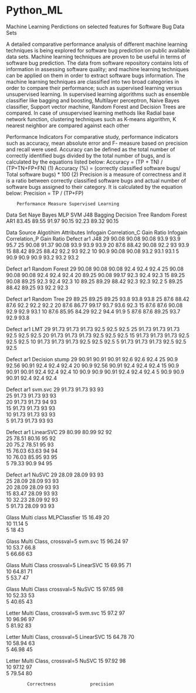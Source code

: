 # Python_ML
Machine Learning Perdictions on selected features for Software Bug Data Sets

A detailed comparative performance analysis of different machine learning techniques is being
explored for software bug prediction on public available data sets. Machine learning techniques 
are proven to be useful in terms of software bug prediction. The data from software repository 
contains lots of information in assessing software quality; and machine learning techniques can be applied on them in order to extract software bugs information. The machine learning techniques are classified into two broad categories in order to compare their performance; such as supervised learning versus unsupervised learning. In supervised learning algorithms such as ensemble classifier like bagging and boosting, Multilayer perceptron, Naive Bayes classifier, Support vector machine, Random Forest and Decision Trees are compared. In case of unsupervised learning methods like Radial base network function, clustering techniques such as K-means algorithm, K nearest neighbor are compared against each other

Performance Indicators 
For comparative study, performance indicators such as accuracy, mean absolute error and F-
measure based on precision and recall were used. Accuracy can be defined as the total number of 
correctly identified bugs divided by the total number of bugs, and is calculated by the equations 
listed below: Accuracy = (TP + TN) / (TP+TN+FP+FN) (1) 
Accuracy (%) = (correctly classified software bugs/ Total software bugs) * 100 (2) 
Precision is a measure of correctness and it is a ratio between correctly classified software bugs 
and actual number of software bugs assigned to their category. It is calculated by the equation 
below: 
Precision = TP / (TP+FP) 

		Performance Measure	Supervised Learning		
Data Set	Naye Bayes	MLP	SVM	J48	Bagging	Decision Tree	Random Forest
AR1	83.45	89.55	91.97	90.15	92.23	89.32	90.15	

Data Source	Algotihim	Attributes	Infogain	Correlation_C	Gain Ratio	Infogain	Correlation_P	Gain Ratio
Defect ar1	J48	29	90.08	90.08	90.08		93.9	93.9	95.7
		25	90.08	91.37	90.08		93.9	93.9	93.9
		20	87.6	88.42	90.08		92.2	93	93.9
		15	88.42	89.25	88.42		92.2	93	92.2
		10	90.9	90.08	90.08		93.2	93.1	93.1
		5	90.9	90.9	90.9		93.2	93.2	93.2
									
Defect ar1	Random Forest	29	90.08	90.08	90.08		92.4	92.4	92.4
		25	90.08	90.08	90.08		92.4	92.4	92.4
		20	89.25	90.08	99.17		92.3	92.4	92.3
		15	89.25	90.08	89.25		92.3	92.4	92.3
		10	89.25	89.29	88.42		92.3	92.3	92.2
		5	89.25	88.42	89.25		93	92.2	92.3
									
Defect ar1	Random Tree	29	89.25	89.25	89.25		93.8	93.8	93.8
		25	87.6	88.42	87.6		92.2	92.2	92.2
		20	87.6	86.77	99.17		93.7	93.6	92.3
		15	87.6	87.6	90.08		92.9	92.9	93.1
		10	87.6	85.95	84.29		92.2	94.4	91.9
		5	87.6	87.6	89.25		93.7	92.9	93.8
									
Defect ar1	LMT	29	91.73	91.73	91.73		92.5	92.5	92.5
		25	91.73	91.73	91.73		92.5	92.5	92.5
		20	91.73	91.73	91.73		92.5	92.5	92.5
		15	91.73	91.73	91.73		92.5	92.5	92.5
		10	91.73	91.73	91.73		92.5	92.5	92.5
		5	91.73	91.73	91.73		92.5	92.5	92.5
									
Defect ar1	Decision stump	29	90.91	90.91	90.91		92.6	92.6	92.4
		25	90.9	92.56	90.91		92.4	92.4	92.4
		20	90.9	92.56	90.91		92.4	92.4	92.4
		15	90.9	90.91	90.91		92.4	92.4	92.4
		10	90.9	90.9	90.91		92.4	92.4	92.4
		5	90.9	90.9	90.91		92.4	92.4	92.4
									
Defect ar1	svm.svc	29	91.73	91.73			93	93	
		25	91.73	91.73			93	93	
		20	91.73	91.73			94	93	
		15	91.73	91.73			93	93	
		10	91.73	91.73			93	93	
		5	91.73	91.73			93	93	
									
Defect ar1	LinearSVC	29	80.99	80.99			92	92	
		25	78.51	80.16			95	92	
		20	75.2	78.51			95	93	
		15	76.03	63.63			94	94	
		10	76.03	85.95			93	95	
		5	79.33	90.9			94	95	
									
Defect ar1	NuSVC	29	28.09	28.09			93	93	
		25	28.09	28.09			93	93	
		20	28.09	28.09			93	93	
		15	83.47	28.09			93	93	
		10	32.23	28.09			92	93	
		5	91.73	28.09			93	93	
									
Glass Multi class	MLPClassfier	15		16.49			20		
		10		11.14			5		
		5		18			43		
									
Glass Multi Class, crossval=5	svm.svc	15		96.24			97		
		10		53.7			66.8		
		5		66.66			63		
									
Glass Multi Class crossval=5	LinearSVC	15		69.95			71		
		10		64.81			71		
		5		53.7			47		
									
Glass Multi Class crossval=5	NuSVC	15		97.65			98		
		10		52.33			53		
		5		40.65			43		
									
									
Letter Multi Class, crossval=5	svm.svc	15		97.2			97		
		10		96.96			97		
		5		81.92			83		
									
Letter Multi Class, crossval=5	LinearSVC	15		64.78			70		
		10		58.94			63		
		5		46.98			45		
									
Letter Multi Class, crossval=5	NuSVC	15		97.92			98		
		10		97.12			97		
		5		79.54			80		
									
 			Correctness				precision	



